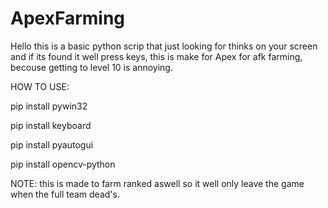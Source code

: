 # ApexFarming

Hello this is a basic python scrip that just looking for thinks on your screen and if its found it well press keys, 
this is make for Apex for afk farming, becouse getting to level 10 is annoying.

HOW TO USE: 

pip install pywin32

pip install keyboard

pip install pyautogui

pip install opencv-python







NOTE: this is made to farm ranked aswell so it well only leave the game when the full team dead's.
